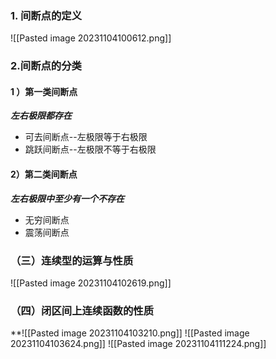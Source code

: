 ### 1. 间断点的定义
![[Pasted image 20231104100612.png]]




### 2.间断点的分类
#### 1 ）第一类间断点
***左右极限都存在***
- 可去间断点--左极限等于右极限
- 跳跃间断点--左极限不等于右极限
#### 2）第二类间断点
***左右极限中至少有一个不存在***
- 无穷间断点
- 震荡间断点

### （三）连续型的运算与性质
![[Pasted image 20231104102619.png]]


### （四）闭区间上连续函数的性质
**![[Pasted image 20231104103210.png]]
![[Pasted image 20231104103624.png]]
![[Pasted image 20231104111224.png]]





